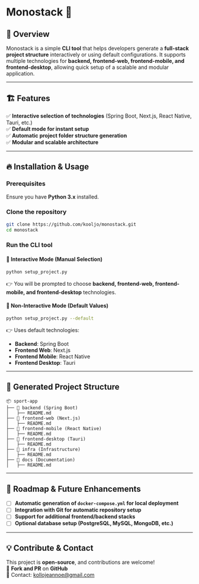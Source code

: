 # **Monostack 🚀**

## 📌 Overview
Monostack is a simple **CLI tool** that helps developers generate a **full-stack project structure** interactively or using default configurations. It supports multiple technologies for **backend, frontend-web, frontend-mobile, and frontend-desktop**, allowing quick setup of a scalable and modular application.

---

## 🏗 **Features**
✅ **Interactive selection of technologies** (Spring Boot, Next.js, React Native, Tauri, etc.)  
✅ **Default mode for instant setup**  
✅ **Automatic project folder structure generation**  
✅ **Modular and scalable architecture**  

---

## 🔥 **Installation & Usage**

### **Prerequisites**
Ensure you have **Python 3.x** installed.

### **Clone the repository**
```bash
git clone https://github.com/kooljo/monostack.git
cd monostack
```

### **Run the CLI tool**

#### 🔹 **Interactive Mode (Manual Selection)**
```bash
python setup_project.py
```
👉 You will be prompted to choose **backend, frontend-web, frontend-mobile, and frontend-desktop** technologies.

#### 🔹 **Non-Interactive Mode (Default Values)**
```bash
python setup_project.py --default
```
👉 Uses default technologies:
- **Backend**: Spring Boot
- **Frontend Web**: Next.js
- **Frontend Mobile**: React Native
- **Frontend Desktop**: Tauri

---

## 📂 **Generated Project Structure**
```
📦 sport-app
├── 📁 backend (Spring Boot)
│   ├── README.md
├── 📁 frontend-web (Next.js)
│   ├── README.md
├── 📁 frontend-mobile (React Native)
│   ├── README.md
├── 📁 frontend-desktop (Tauri)
│   ├── README.md
├── 📁 infra (Infrastructure)
│   ├── README.md
├── 📁 docs (Documentation)
│   ├── README.md
```

---

## 📌 Roadmap & Future Enhancements
- [ ] **Automatic generation of `docker-compose.yml` for local deployment**
- [ ] **Integration with Git for automatic repository setup**
- [ ] **Support for additional frontend/backend stacks**
- [ ] **Optional database setup (PostgreSQL, MySQL, MongoDB, etc.)**

---

## 💡 **Contribute & Contact**
This project is **open-source**, and contributions are welcome!  
👥 **Fork and PR** on **GitHub**  
📩 Contact: [kollojeannoe@gmail.com](mailto:kollojeannoe@gmail.com)
